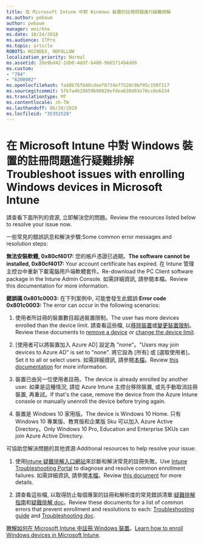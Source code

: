 ```yaml
---
title: 在 Microsoft Intune 中對 Windows 裝置的註冊問題進行疑難排解
ms.author: pebaum
author: pebaum
manager: mnirkhe
ms.date: 10/24/2018
ms.audience: ITPro
ms.topic: article
ROBOTS: NOINDEX, NOFOLLOW
localization_priority: Normal
ms.assetid: 20e9bd42-2db0-4dd7-b480-966571494dd9
ms.custom:
- "784"
- "6200002"
ms.openlocfilehash: fa48b76fb49cdeef0734e77520c9bf95c150f317
ms.sourcegitcommit: 5fb7a4b28859690020efdea630d03e70cc0e6334
ms.translationtype: MT
ms.contentlocale: zh-TW
ms.lasthandoff: 06/28/2019
ms.locfileid: "35353528"
---
```

# <a name="troubleshoot-issues-with-enrolling-windows-devices-in-microsoft-intune"></a><span data-ttu-id="0ac79-102">在 Microsoft Intune 中對 Windows 裝置的註冊問題進行疑難排解</span><span class="sxs-lookup"><span data-stu-id="0ac79-102">Troubleshoot issues with enrolling Windows devices in Microsoft Intune</span></span>

<span data-ttu-id="0ac79-103">請查看下面所列的資源, 立即解決您的問題。</span><span class="sxs-lookup"><span data-stu-id="0ac79-103">Review the resources listed below to resolve your issue now.</span></span>
  
<span data-ttu-id="0ac79-104">一些常見的錯誤訊息和解決步驟:</span><span class="sxs-lookup"><span data-stu-id="0ac79-104">Some common error messages and resolution steps:</span></span>
  
 <span data-ttu-id="0ac79-105">**無法安裝軟體, 0x80cf4017:** 您的帳戶憑證已過期。</span><span class="sxs-lookup"><span data-stu-id="0ac79-105">**The software cannot be installed, 0x80cf4017:** Your account certificate has expired.</span></span> <span data-ttu-id="0ac79-106">在 Intune 管理主控台中重新下載電腦用戶端軟體套件。</span><span class="sxs-lookup"><span data-stu-id="0ac79-106">Re-download the PC Client software package in the Intune Admin Console.</span></span> <span data-ttu-id="0ac79-107">如需詳細資訊, 請參閱本檔。</span><span class="sxs-lookup"><span data-stu-id="0ac79-107">Review this documentation for more information.</span></span>
  
 <span data-ttu-id="0ac79-108">**錯誤碼 0x801c0003:** 在下列案例中, 可能會發生此錯誤:</span><span class="sxs-lookup"><span data-stu-id="0ac79-108">**Error code 0x801c0003:** The error can occur in the following scenarios:</span></span>
  
1. <span data-ttu-id="0ac79-109">使用者所註冊的裝置數目超過裝置限制。</span><span class="sxs-lookup"><span data-stu-id="0ac79-109">The user has more devices enrolled than the device limit.</span></span> <span data-ttu-id="0ac79-110">請查看這些檔, 以[移除裝置](https://docs.microsoft.com/intune/devices-wipe)或[變更裝置限制](https://docs.microsoft.com/intune/enrollment-restrictions-set#set-device-limit-restrictions)。</span><span class="sxs-lookup"><span data-stu-id="0ac79-110">Review these documents to [remove a device](https://docs.microsoft.com/intune/devices-wipe) or [change the device limit](https://docs.microsoft.com/intune/enrollment-restrictions-set#set-device-limit-restrictions).</span></span>

2. <span data-ttu-id="0ac79-111">[使用者可以將裝置加入 Azure AD] 設定為 "none"。</span><span class="sxs-lookup"><span data-stu-id="0ac79-111">"Users may join devices to Azure AD" is set to "none".</span></span> <span data-ttu-id="0ac79-112">將它設為 [所有] 或 [選取使用者]。</span><span class="sxs-lookup"><span data-stu-id="0ac79-112">Set it to all or select users.</span></span> <span data-ttu-id="0ac79-113">如需詳細資訊, 請參閱[本檔](https://docs.microsoft.com/azure/active-directory/device-management-azure-portal#configure-device-settings)。</span><span class="sxs-lookup"><span data-stu-id="0ac79-113">Review [this documentation](https://docs.microsoft.com/azure/active-directory/device-management-azure-portal#configure-device-settings) for more information.</span></span>

3. <span data-ttu-id="0ac79-114">裝置已由另一位使用者註冊。</span><span class="sxs-lookup"><span data-stu-id="0ac79-114">The device is already enrolled by another user.</span></span> <span data-ttu-id="0ac79-115">如果是這種情況, 請從 Azure Intune 主控台移除裝置, 或先手動取消註冊裝置, 再重試。</span><span class="sxs-lookup"><span data-stu-id="0ac79-115">If that's the case, remove the device from the Azure Intune console or manually unenroll the device before trying again.</span></span>

4. <span data-ttu-id="0ac79-116">裝置是 Windows 10 家用版。</span><span class="sxs-lookup"><span data-stu-id="0ac79-116">The device is Windows 10 Home.</span></span> <span data-ttu-id="0ac79-117">只有 Windows 10 專業版、教育版和企業版 Sku 可以加入 Azure Active Directory。</span><span class="sxs-lookup"><span data-stu-id="0ac79-117">Only Windows 10 Pro, Education and Enterprise SKUs can join Azure Active Directory.</span></span>

<span data-ttu-id="0ac79-118">可協助您解決問題的其他資源:</span><span class="sxs-lookup"><span data-stu-id="0ac79-118">Additional resources to help resolve your issue:</span></span>
  
1. <span data-ttu-id="0ac79-119">使用[Intune 疑難排解入口網站](https://devicemanagement.microsoft.com/#blade/Microsoft_Intune_DeviceSettings/TroubleshootBlade)來診斷和解決常見的註冊失敗。</span><span class="sxs-lookup"><span data-stu-id="0ac79-119">Use [Intune Troubleshooting Portal](https://devicemanagement.microsoft.com/#blade/Microsoft_Intune_DeviceSettings/TroubleshootBlade) to diagnose and resolve common enrollment failures.</span></span> <span data-ttu-id="0ac79-120">如需詳細資訊, 請參閱[本檔](https://docs.microsoft.com/intune/help-desk-operators)。</span><span class="sxs-lookup"><span data-stu-id="0ac79-120">Review [this document](https://docs.microsoft.com/intune/help-desk-operators) for more details.</span></span>

2. <span data-ttu-id="0ac79-121">請查看這些檔, 以取得防止每個專案的註冊和解析度的常見錯誤清單:[疑難排解指南](https://support.microsoft.com/help/4089533/troubleshooting-windows-device-enrollment-problems-in-microsoft-intune)和[疑難排解 doc](https://docs.microsoft.com/intune-classic/troubleshoot/troubleshoot-device-enrollment-in-intune)。</span><span class="sxs-lookup"><span data-stu-id="0ac79-121">Review these documents for a list of common errors that prevent enrollment and resolutions to each: [Troubleshooting guide](https://support.microsoft.com/help/4089533/troubleshooting-windows-device-enrollment-problems-in-microsoft-intune) and [Troubleshooting doc](https://docs.microsoft.com/intune-classic/troubleshoot/troubleshoot-device-enrollment-in-intune).</span></span>

<span data-ttu-id="0ac79-122">[瞭解如何在 Microsoft Intune 中註冊 Windows 裝置](https://docs.microsoft.com/intune/windows-enroll)。</span><span class="sxs-lookup"><span data-stu-id="0ac79-122">[Learn how to enroll Windows devices in Microsoft Intune](https://docs.microsoft.com/intune/windows-enroll).</span></span>
